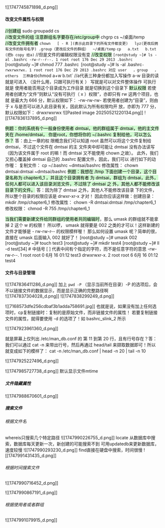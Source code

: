 ![[1747745871898_d.png]]


#### 改变文件属性与权限
<mark style="background: #BBFABBA6;">//创建组</mark>
sudo groupadd cs    
<mark style="background: #BBFABBA6;">//改变文件的组   注意群组名字要存在/etc/group中</mark>
chgrp cs ~/桌面/temp    
<mark style="background: #BBFABBA6;">//改变文件拥有者</mark>
`chown   [ - R ](表示此目录下的所有文件都变更)   lyz(更改后拥有文件的账号名字) .group（更改后文件的群组）  ~/桌面/temp` 
`cp   a.txt   b.txt   (把b copy 给a)`
//但是文件的编辑权限没有变
<mark style="background: #BBFABBA6;">//改变权限</mark>
`[root@study ~]# ls -al .bashrc
-rw-r--r--. 1 root root 176 Dec 29 2013 .bashrc
`[root@study ~]# chmod 777 .bashrc`
`[root@study ~]# ls -al .bashrc`
-rwxrwxrwx. 1 root root 176 Dec 29 2013 .bashrc
对应 user   ，group   ，others  三种身份
`chmod  a+w    b.txt`   //a代表三种身份都加入写操作   a-w
目录的读就是可进入 （没什么用，只跟可执行有关  ）   写就是可以对文件整体操作    可执行就是  使用者能否用这个目录成为工作目录 就是切换到这个目录下
<mark style="background: #BBFABBA6;">默认权限</mark>
若使用者创建为“文件”则默认“没有可执行（
x ）权限”，亦即只有 rw 这两个项目，也就
是最大为 666 分，默认权限如下：
-rw-rw-rw-
若使用者创建为“目录”，则由于 x 与是否可以进入此目录有关，因此默认为所有权限均开
放，亦即为 777 分，默认权限如下：
drwxrwxrwx
![[Pasted image 20250521220134.png]]
![[1747836137895_d.png]]

<mark style="background: #BBFABBA6;">例题：你的系统有个一般身份使用者 dmtsai，他的群组属于 dmtsai，他的主文件夹在
/home/dmtsai，
你是root，你想将你的 ~/.bashrc 复制给他，可以怎么作？</mark>
答：由上一章的权
限概念我们可以知道 root 虽然可以将这个文件复制给 dmtsai，不过这个文件在 dmtsai 的主
文件夹中却可能让 dmtsai 没有办法读写（因为该文件属于 root 的嘛！而 dmtsai 又不能使用
chown 之故）。
此外，我们又担心覆盖掉 dmtsai 自己的 .bashrc 配置文件，因此，我们可以
进行如下的动作喔：
复制文件：
cp ~/.bashrc ~dmtsai/bashrc 修改属性：
chown  dmtsai:dmtsai    ~dmtsai/bashrc
<mark style="background: #BBFABBA6;">例题：我想在 /tmp 下面创建一个目录，这个目录名称为 chapter6_1 ，并且这个目录拥有者
为 dmtsai，群组为 dmtsai，此外，任何人都可以进入该目录浏览文件，不过除了 dmtsai 之
外，其他人都不能修改该目录下的文件。</mark>
答：因为除了 dmtsai 之外，其他人不能修改该目录
下的文件，所以整个目录的权限应该是 drwxr-xr-x 才对！
因此你应该这样做：创建目录：
mkdir /tmp/chapter6_1 修改属性：
chown -R    dmtsai:dmtsai /tmp/chapter6_1 修改权限：
chmod -R   755 /tmp/chapter6_1

<mark style="background: #BBFABBA6;">当我们需要新建文件给同群组的使用者共同编辑时</mark>，那么 umask 的群组就不能拿掉 2
这个 w 的权限！
所以啰，
umask 就得要是 002 之类的才可以！这样新建的文件才能够是 -
rw-rw-r-- 的权限模样喔！
那么如何设置 umask 呢？简单的很，直接在 umask 后面输入 002
就好了！
[root@study ~]# umask 002
[root@study ~]# touch test3
[root@study ~]# mkdir test4
[root@study ~]# ll -d test[34] # 中括号 [ ] 代表中间有个指定的字符，而不是任意字符的意思
-rw-rw-r--. 1 root root 0 6月 16 01:12 test3
drwxrwxr-x. 2 root root 6 6月 16 01:12 test4
#### 文件与目录管理
![[1747836411286_d.png]]
加上 `pwd -P`  （显示当前所在目录）-P 的选项后，会不以链接文件的数据显示，而是显示正确的完整路径啊    
![[1747837304028_d.png]]
![[1747838299249_d.png]]

![[7168573dfe256cdbaf3b1adda758691.jpg]]
也就是说，如果没有加上任何选项时，cp复制链接时：复制的是原始文件，而非链接文件的属性！
若要复制链接文件的属性，就得要使用 -d 的选项了！如 bashrc_slink_2 所示

![[1747923961360_d.png]]

就是屏幕上仅列出 /etc/man_db.conf 的
第 11 到第 20 行，且有行号存在？答：我们可以通过 cat -n 来带出行号，然后再通过
head/tail 来撷取数据即可！所以就变成如下的模样了：
cat -n /etc/man_db.conf | head -n 20 |
tail -n 10

![[1747925227496_d.png]]

![[1747985727738_d.png]]
默认显示文件mtime
##### 文件隐藏属性
![[1747988670601_d.png]]

##### 搜索文件
###### 根据文件名
whereis只搜索几个特定路径
![[1747990226755_d.png]]
locate 从数据库中搜索，数据库每天更新一次，新创建的可能搜索不到   可用updatedb来更新数据库，速度较慢
![[1747990293230_d.png]]
find直接在硬盘中搜索，时间很慢
![[1747991431435_d.png]]

###### 根据时间搜索文件
![[1747990716452_d.png]]

![[1747990867191_d.png]]
###### 根据使用者或者群组
![[1747991079915_d.png]]
